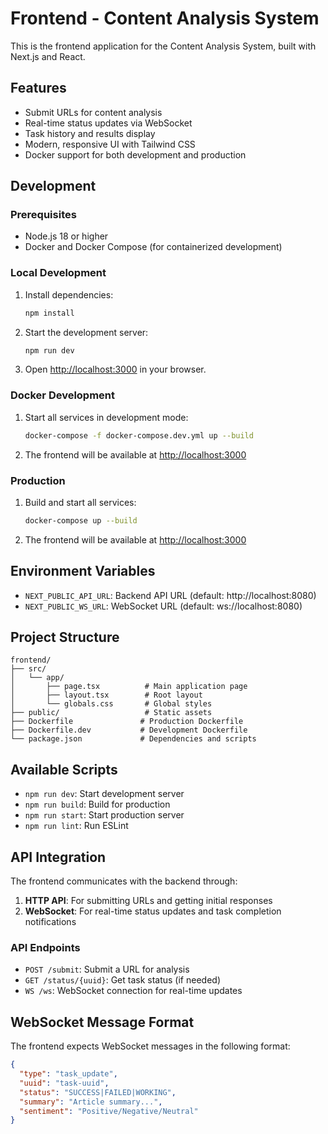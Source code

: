 # Frontend - Content Analysis System

This is the frontend application for the Content Analysis System, built with Next.js and React.

## Features

- Submit URLs for content analysis
- Real-time status updates via WebSocket
- Task history and results display
- Modern, responsive UI with Tailwind CSS
- Docker support for both development and production

## Development

### Prerequisites

- Node.js 18 or higher
- Docker and Docker Compose (for containerized development)

### Local Development

1. Install dependencies:

   ```bash
   npm install
   ```

2. Start the development server:

   ```bash
   npm run dev
   ```

3. Open [http://localhost:3000](http://localhost:3000) in your browser.

### Docker Development

1. Start all services in development mode:

   ```bash
   docker-compose -f docker-compose.dev.yml up --build
   ```

2. The frontend will be available at [http://localhost:3000](http://localhost:3000)

### Production

1. Build and start all services:

   ```bash
   docker-compose up --build
   ```

2. The frontend will be available at [http://localhost:3000](http://localhost:3000)

## Environment Variables

- `NEXT_PUBLIC_API_URL`: Backend API URL (default: http://localhost:8080)
- `NEXT_PUBLIC_WS_URL`: WebSocket URL (default: ws://localhost:8080)

## Project Structure

```
frontend/
├── src/
│   └── app/
│       ├── page.tsx          # Main application page
│       ├── layout.tsx        # Root layout
│       └── globals.css       # Global styles
├── public/                   # Static assets
├── Dockerfile               # Production Dockerfile
├── Dockerfile.dev           # Development Dockerfile
└── package.json             # Dependencies and scripts
```

## Available Scripts

- `npm run dev`: Start development server
- `npm run build`: Build for production
- `npm run start`: Start production server
- `npm run lint`: Run ESLint

## API Integration

The frontend communicates with the backend through:

1. **HTTP API**: For submitting URLs and getting initial responses
2. **WebSocket**: For real-time status updates and task completion notifications

### API Endpoints

- `POST /submit`: Submit a URL for analysis
- `GET /status/{uuid}`: Get task status (if needed)
- `WS /ws`: WebSocket connection for real-time updates

## WebSocket Message Format

The frontend expects WebSocket messages in the following format:

```json
{
  "type": "task_update",
  "uuid": "task-uuid",
  "status": "SUCCESS|FAILED|WORKING",
  "summary": "Article summary...",
  "sentiment": "Positive/Negative/Neutral"
}
```
